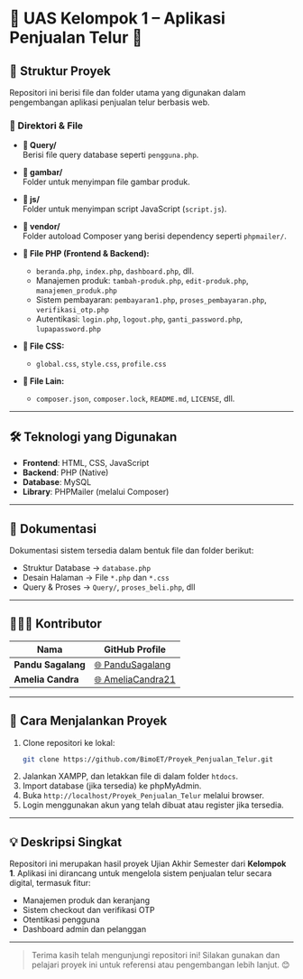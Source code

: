 
# 🌟 UAS Kelompok 1 – Aplikasi Penjualan Telur 🌟

## 📁 Struktur Proyek
Repositori ini berisi file dan folder utama yang digunakan dalam pengembangan aplikasi penjualan telur berbasis web.

### 📂 Direktori & File
- **📁 Query/**  
  Berisi file query database seperti `pengguna.php`.

- **📁 gambar/**  
  Folder untuk menyimpan file gambar produk.

- **📁 js/**  
  Folder untuk menyimpan script JavaScript (`script.js`).

- **📁 vendor/**  
  Folder autoload Composer yang berisi dependency seperti `phpmailer/`.

- **📄 File PHP (Frontend & Backend):**
  - `beranda.php`, `index.php`, `dashboard.php`, dll.
  - Manajemen produk: `tambah-produk.php`, `edit-produk.php`, `manajemen_produk.php`
  - Sistem pembayaran: `pembayaran1.php`, `proses_pembayaran.php`, `verifikasi_otp.php`
  - Autentikasi: `login.php`, `logout.php`, `ganti_password.php`, `lupapassword.php`

- **📄 File CSS:**
  - `global.css`, `style.css`, `profile.css`

- **📄 File Lain:**
  - `composer.json`, `composer.lock`, `README.md`, `LICENSE`, dll.

---

## 🛠️ Teknologi yang Digunakan
- **Frontend**: HTML, CSS, JavaScript
- **Backend**: PHP (Native)
- **Database**: MySQL
- **Library**: PHPMailer (melalui Composer)

---

## 📖 Dokumentasi
Dokumentasi sistem tersedia dalam bentuk file dan folder berikut:

- Struktur Database → `database.php`
- Desain Halaman → File `*.php` dan `*.css`
- Query & Proses → `Query/`, `proses_beli.php`, dll

---

## 🧑‍🤝‍🧑 Kontributor
| Nama              | GitHub Profile                                  |
|-------------------|-------------------------------------------------|
| **Pandu Sagalang**  | [🌐 PanduSagalang](https://github.com/PanduSagalang) |
| **Amelia Candra**   | [🌐 AmeliaCandra21](https://github.com/AmeliaCandra21) |

---

## 🚀 Cara Menjalankan Proyek
1. Clone repositori ke lokal:
   ```bash
   git clone https://github.com/BimoET/Proyek_Penjualan_Telur.git
   ```
2. Jalankan XAMPP, dan letakkan file di dalam folder `htdocs`.
3. Import database (jika tersedia) ke phpMyAdmin.
4. Buka `http://localhost/Proyek_Penjualan_Telur` melalui browser.
5. Login menggunakan akun yang telah dibuat atau register jika tersedia.

---

## 💡 Deskripsi Singkat
Repositori ini merupakan hasil proyek Ujian Akhir Semester dari **Kelompok 1**. Aplikasi ini dirancang untuk mengelola sistem penjualan telur secara digital, termasuk fitur:
- Manajemen produk dan keranjang
- Sistem checkout dan verifikasi OTP
- Otentikasi pengguna
- Dashboard admin dan pelanggan

---

> Terima kasih telah mengunjungi repositori ini! Silakan gunakan dan pelajari proyek ini untuk referensi atau pengembangan lebih lanjut. 😊
